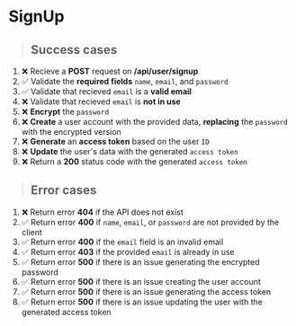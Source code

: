# SignUp

> ## Success cases

1. ❌ Recieve a **POST** request on **/api/user/signup**
2. ✅ Validate the **required fields** `name`, `email`, and `password`
3. ✅ Validate that recieved `email` is a **valid email**
4. ❌ Validate that recieved `email` is **not in use**
5. ❌ **Encrypt** the `password`
6. ❌ **Create** a user account with the provided data, **replacing** the `password` with the encrypted version
7. ❌ **Generate** an **access token** based on the user `ID`
8. ❌ **Update** the user's data with the generated `access token`
9. ❌ Return a **200** status code with the generated `access token`

> ## Error cases

1. ❌ Return error **404** if the API does not exist
2. ✅ Return error **400** if `name`, `email`, or `password` are not provided by the client
3. ✅ Return error **400** if the `email` field is an invalid email
4. ✅ Return error **403** if the provided `email` is already in use
5. ✅ Return error **500** if there is an issue generating the encrypted password
6. ✅ Return error **500** if there is an issue creating the user account
7. ✅ Return error **500** if there is an issue generating the access token
8. ✅ Return error **500** if there is an issue updating the user with the generated access token

